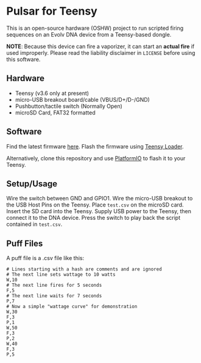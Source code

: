 # Pulsar for Teensy

This is an open-source hardware (OSHW) project to run scripted firing sequences on an Evolv DNA device from a Teensy-based dongle.

**NOTE**: Because this device can fire a vaporizer, it can start an **actual fire** if used improperly. Please read the liability disclaimer in `LICENSE` before using this software.

## Hardware

 * Teensy (v3.6 only at present)
 * micro-USB breakout board/cable (VBUS/D+/D-/GND)
 * Pushbutton/tactile switch (Normally Open)
 * microSD Card, FAT32 formatted

## Software

Find the latest firmware [here](https://github.com/ayan4m1/pulsar-teensy/releases). Flash the firmware using [Teensy Loader](https://www.pjrc.com/teensy/loader.html).

Alternatively, clone this repository and use [PlatformIO](https://platformio.org/) to flash it to your Teensy.

## Setup/Usage

Wire the switch between GND and GPIO1. Wire the micro-USB breakout to the USB Host Pins on the Teensy. Place `test.csv` on the microSD card. Insert the SD card into the Teensy. Supply USB power to the Teensy, then connect it to the DNA device. Press the switch to play back the script contained in `test.csv`.

## Puff Files

A puff file is a .csv file like this:

```csv
# Lines starting with a hash are comments and are ignored
# The next line sets wattage to 10 watts
W,10
# The next line fires for 5 seconds
F,5
# The next line waits for 7 seconds
P,7
# Now a simple "wattage curve" for demonstration
W,30
F,3
P,1
W,50
F,3
P,2
W,40
F,3
P,5
```
